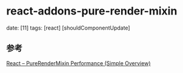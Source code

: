 # react-addons-pure-render-mixin
date: [11]
tags: [react] [shouldComponentUpdate]

## 参考
[React – PureRenderMixin Performance (Simple Overview)][1]


[1]:http://kenev.net/2015/03/08/react-purerendermixin-performance-simple-overview/ "React – PureRenderMixin Performance (Simple Overview)"
[2]:http://jsfiddle.net/69z2wepo/3698/  "上篇文章的demo地址"
[3]:http://stackoverflow.com/questions/30976722/react-performance-rendering-big-list-with-purerendermixin  "React performance: rendering big list with PureRenderMixin"
[4]:https://gist.github.com/acdlite/453f227f5e5cbbf105f8 "Pure Render Mixin in ES6"
